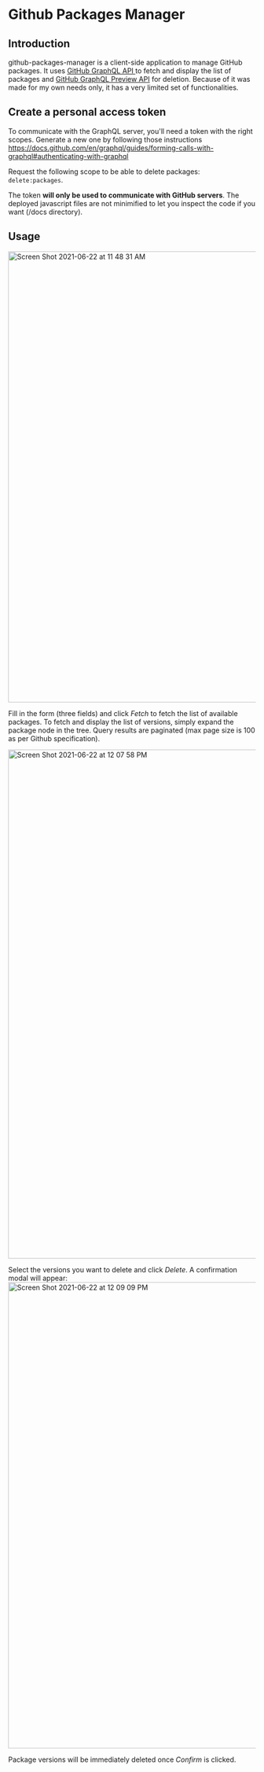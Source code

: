 # Github Packages Manager

## Introduction

github-packages-manager is a client-side application to manage GitHub packages. It uses [GitHub GraphQL API
](https://docs.github.com/en/graphql) to fetch and display the list of packages and [GitHub GraphQL Preview API](https://docs.github.com/en/enterprise-server@3.0/packages/learn-github-packages/deleting-a-package#deleting-a-version-of-a-private-package-with-graphql)
for deletion. Because of it was made for my own needs only, it has a very limited set of functionalities.

## Create a personal access token
To communicate with the GraphQL server, you'll need a token with the right scopes. Generate a new one by following those instructions https://docs.github.com/en/graphql/guides/forming-calls-with-graphql#authenticating-with-graphql

Request the following scope to be able to delete packages: `delete:packages`. 

The token **will only be used to communicate with GitHub servers**. The deployed javascript files are not minimified to let you inspect the code if you want (/docs directory).

## Usage

<img width="917" alt="Screen Shot 2021-06-22 at 11 48 31 AM" src="https://user-images.githubusercontent.com/5783183/122885506-33830100-d350-11eb-84b6-087e434f4d82.png">

Fill in the form (three fields) and click _Fetch_ to fetch the list of available packages. To fetch and display the list of versions, simply expand the package node
in the tree. Query results are paginated (max page size is 100 as per Github specification).

<img width="1035" alt="Screen Shot 2021-06-22 at 12 07 58 PM" src="https://user-images.githubusercontent.com/5783183/122888063-8bbb0280-d352-11eb-85f6-4d571434e147.png">

Select the versions you want to delete and click _Delete_. A confirmation modal will appear:
<img width="948" alt="Screen Shot 2021-06-22 at 12 09 09 PM" src="https://user-images.githubusercontent.com/5783183/122888405-e6ecf500-d352-11eb-985a-337b947b3173.png">

Package versions will be immediately deleted once _Confirm_ is clicked.
